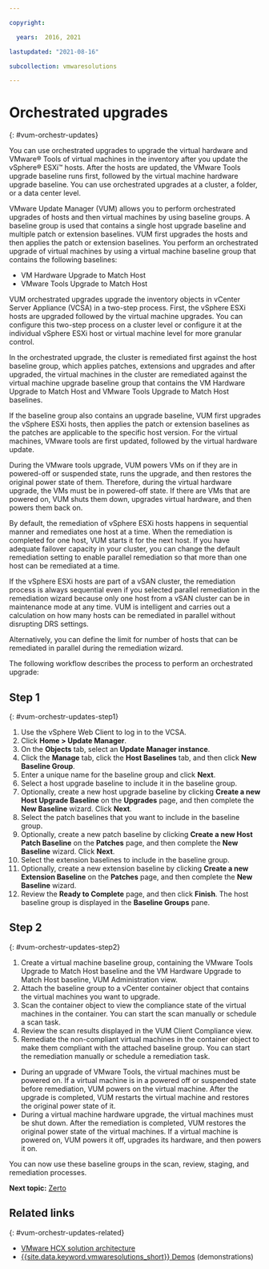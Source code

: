 ```yaml
---

copyright:

  years:  2016, 2021

lastupdated: "2021-08-16"

subcollection: vmwaresolutions

---
```


#	Orchestrated upgrades
{: #vum-orchestr-updates}

You can use orchestrated upgrades to upgrade the virtual hardware and VMware® Tools of virtual machines in the inventory after you update the vSphere® ESXi™ hosts. After the hosts are updated, the VMware Tools upgrade baseline runs first, followed by the virtual machine hardware upgrade baseline. You can use orchestrated upgrades at a cluster, a folder, or a data center level.

VMware Update Manager (VUM) allows you to perform orchestrated upgrades of hosts and then virtual machines by using baseline groups. A baseline group is used that contains a single host upgrade baseline and multiple patch or extension baselines. VUM first upgrades the hosts and then applies the patch or extension baselines. You perform an orchestrated upgrade of virtual machines by using a virtual machine baseline group that contains the following baselines:
* VM Hardware Upgrade to Match Host
* VMware Tools Upgrade to Match Host

VUM orchestrated upgrades upgrade the inventory objects in vCenter Server Appliance (VCSA) in a two-step process. First, the vSphere ESXi hosts are upgraded followed by the virtual machine upgrades. You can configure this two-step process on a cluster level or configure it at the individual vSphere ESXi host or virtual machine level for more granular control.

In the orchestrated upgrade, the cluster is remediated first against the host baseline group, which applies patches, extensions and upgrades and after upgraded, the virtual machines in the cluster are remediated against the virtual machine upgrade baseline group that contains the VM Hardware Upgrade to Match Host and VMware Tools Upgrade to Match Host baselines.

If the baseline group also contains an upgrade baseline, VUM first upgrades the vSphere ESXi hosts, then applies the patch or extension baselines as the patches are applicable to the specific host version. For the virtual machines, VMware tools are first updated, followed by the virtual hardware update.

During the VMware tools upgrade, VUM powers VMs on if they are in powered-off or suspended state, runs the upgrade, and then restores the original power state of them. Therefore, during the virtual hardware upgrade, the VMs must be in powered-off state. If there are VMs that are powered on, VUM shuts them down, upgrades virtual hardware, and then powers them back on.

By default, the remediation of vSphere ESXi hosts happens in sequential manner and remediates one host at a time. When the remediation is completed for one host, VUM starts it for the next host. If you have adequate failover capacity in your cluster, you can change the default remediation setting to enable parallel remediation so that more than one host can be remediated at a time.

If the vSphere ESXi hosts are part of a vSAN cluster, the remediation process is always sequential even if you selected parallel remediation in the remediation wizard because only one host from a vSAN cluster can be in maintenance mode at any time. VUM is intelligent and carries out a calculation on how many hosts can be remediated in parallel without disrupting DRS settings.

Alternatively, you can define the limit for number of hosts that can be remediated in parallel during the remediation wizard.

The following workflow describes the process to perform an orchestrated upgrade:

## Step 1
{: #vum-orchestr-updates-step1}

1. Use the vSphere Web Client to log in to the VCSA.
2. Click **Home > Update Manager**. 
3. On the **Objects** tab, select an **Update Manager instance**.
4. Click the **Manage** tab, click the **Host Baselines** tab, and then click **New Baseline Group**.
5. Enter a unique name for the baseline group and click **Next**.
6. Select a host upgrade baseline to include it in the baseline group.
7. Optionally, create a new host upgrade baseline by clicking **Create a new Host Upgrade Baseline** on the **Upgrades** page, and then complete the **New Baseline** wizard. Click **Next**.
8. Select the patch baselines that you want to include in the baseline group.
9. Optionally, create a new patch baseline by clicking **Create a new Host Patch Baseline** on the **Patches** page, and then complete the **New Baseline** wizard. Click **Next**.
10. Select the extension baselines to include in the baseline group.
11. Optionally, create a new extension baseline by clicking **Create a new Extension Baseline** on the **Patches** page, and then complete the **New Baseline** wizard.
12. Review the **Ready to Complete** page, and then click **Finish**. The host baseline group is displayed in the **Baseline Groups** pane.

## Step 2
{: #vum-orchestr-updates-step2}

1. Create a virtual machine baseline group, containing the VMware Tools Upgrade to Match Host baseline and the VM Hardware Upgrade to Match Host baseline, VUM Administration view.
2. Attach the baseline group to a vCenter container object that contains the virtual machines you want to upgrade.
3. Scan the container object to view the compliance state of the virtual machines in the container. You can start the scan manually or schedule a scan task.
4. Review the scan results displayed in the VUM Client Compliance view.
5. Remediate the non-compliant virtual machines in the container object to make them compliant with the attached baseline group. You can start the remediation manually or schedule a remediation task.
* During an upgrade of VMware Tools, the virtual machines must be powered on. If a virtual machine is in a powered off or suspended state before remediation, VUM powers on the virtual machine. After the upgrade is completed, VUM restarts the virtual machine and restores the original power state of it.
* During a virtual machine hardware upgrade, the virtual machines must be shut down. After the remediation is completed, VUM restores the original power state of the virtual machines. If a virtual machine is powered on, VUM powers it off, upgrades its hardware, and then powers it on.

You can now use these baseline groups in the scan, review, staging, and remediation processes.

**Next topic:** [Zerto](/docs/vmwaresolutions?topic=vmwaresolutions-vum-zerto)

## Related links
{: #vum-orchestr-updates-related}

* [VMware HCX solution architecture](/docs/vmwaresolutions?topic=vmwaresolutions-hcx-archi-intro#hcx-archi-intro)
* [{{site.data.keyword.vmwaresolutions_short}} Demos](https://www.ibm.com/demos/collection/IBM-Cloud-for-VMware-Solutions/) (demonstrations)
